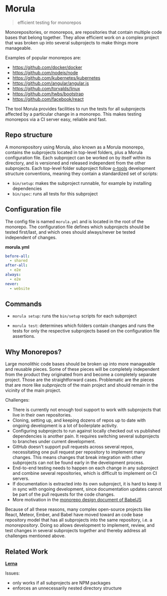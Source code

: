 # Morula

> efficient testing for monorepos


Monorepositories, or monorepos, are repositories that contain multiple code bases that belong together.
They allow efficient work on a complex project
that was broken up into several subprojects
to make things more manageable.

Examples of popular monorepos are:

* https://github.com/docker/docker
* https://github.com/nodejs/node
* https://github.com/kubernetes/kubernetes
* https://github.com/angular/angular.js
* https://github.com/torvalds/linux
* https://github.com/twbs/bootstrap
* https://github.com/facebook/react

The tool Morula provides facilities
to run the tests for all subprojects
affected by a particular change in a monorepo.
This makes testing monorepos via a CI server easy, reliable and fast.


## Repo structure

A monorepository using Morula, also known as a Morula monorepo, contains the subprojects located in top-level folders,
plus a Morula configuration file.
Each subproject can be worked on by itself within its directory,
and is versioned and released independent from the other subprojects.
Each top-level folder subproject follow
[o-tools](https://github.com/Originate/o-tools-node) development structure conventions,
meaning they contain a standardized set of scripts:
- `bin/setup`: makes the subproject runnable, for example by installing dependencies
- `bin/spec`: runs all tests for this subproject


## Configuration file

The config file is named `morula.yml` and
is located in the root of the monorepo.
The configuration file defines which subprojects should be tested first/last,
and which ones should always/never be tested independent of changes.

__morula.yml__
```yml
before-all:
  - shared
after-all:
  - e2e
always:
  - e2e
never:
  - website
```


## Commands

- `morula setup`:
  runs the `bin/setup` scripts for each subproject

- `morula test`:
  determines which folders contain changes
  and runs the tests for only the respective subprojects
  based on the configuration file assertions.


## Why Monorepos?

Large monolithic code bases should be broken up
into more manageable and reusable pieces.
Some of these pieces will be completely independent
from the product they originated from
and become a completely separate project.
Those are the straightforward cases.
Problematic are the pieces that are more like _subprojects_ of the main project
and should remain in the vicinity of the main project.

Challenges:

* There is currently not enough tool support
to work with subprojects that live in their own repositories.
* Cloning, setting up, and keeping dozens of repos up to date
with ongoing development is a lot of boilerplate activity.
* Configuring subprojects to run against locally checked out
vs published dependencies is another pain.
It requires switching several subprojects to branches under current development.
* GitHub doesn't support pull requests across several repos,
necessitating one pull request per repository to implement many changes.
This means changes
that break integration with other subprojects
can not be found early in the development process.
* End-to-end testing needs to happen on each change in any subproject
and combine several repositories,
which is difficult to implement on CI servers.
* If documentation is extracted into its own subproject,
it is hard to keep it in sync with ongoing development,
since documentation updates cannot be part of the pull requests
for the code changes.
* More motivation in the
[monorepo design document of BabelJS](https://github.com/babel/babel/blob/master/doc/design/monorepo.md)

Because of all these reasons,
many complex open-source projects
like React, Meteor, Ember, and Babel
have moved toward an code base repository model that has
all subprojects into the same repository, i.e. a _monorepository_.
Doing so allows development to implement, review, and test changes
in several subprojects together and thereby address all challenges mentioned above.


## Related Work

__[Lerna](https://github.com/lerna/lerna)__

Issues:
- only works if all subprojects are NPM packages
- enforces an unnecessarily nested directory structure

